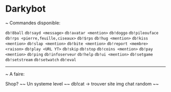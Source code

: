 # Darkybot

~ Commandes disponible:

`db!8ball`
`db!sayd <message>`
`db!avatar <mention>`
`db!doggo`
`db!pileouface`
`db!rps <pierre,feuille,ciseaux>`
`db!$rps`
`db!hug <mention>`
`db!kiss <mention>`
`db!slap <mention>`
`db!bite <mention>`
`db!report <membre> <raison>`
`db!play <URL YT>`
`db!skip`
`db!stop`
`db!coins <mention>`
`db!pay <mention>`
`db!ping`
`db!infoserveur`
`db!help`
`db!ui <mention>`
`db!setgame`
`db!setstream`
`db!setwatch`
`db!eval`

________________________________________________________________

~ A faire:

Shop? ~~
Un systeme level ~~
db!cat -> trouver site img chat random ~~


